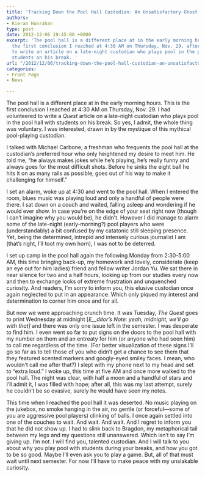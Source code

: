 ```yaml
---
title: 'Tracking Down the Pool Hall Custodian: An Unsatisfactory Ghost Hunt'
authors:
- Kieran Hanrahan
type: post
date: 2012-12-06 19:45:00 +0000
excerpt: 'The pool hall is a different place at in the early morning hours. This is
  the first conclusion I reached at 4:30 AM on Thursday, Nov. 29, after I''d volunteered
  to write an article on a late-night custodian who plays pool in the pool hall with
  students on his break. '
url: "/2012/12/06/tracking-down-the-pool-hall-custodian-an-unsatisfactory-ghost-hunt/"
categories:
- Front Page
- News

---
```

The pool hall is a different place at in the early morning hours. This is the first conclusion I reached at 4:30 AM on Thursday, Nov. 29. I had volunteered to write a _Quest_ article on a late-night custodian who plays pool in the pool hall with students on his break. So yes, I admit, the whole thing was voluntary. I was interested, drawn in by the mystique of this mythical pool-playing custodian.

I talked with Michael Carbone, a freshman who frequents the pool hall at the custodian’s preferred hour who only heightened my desire to meet him. He told me, “he always makes jokes while he’s playing, he’s really funny and always goes for the most difficult shots. Before he sinks the eight ball he hits it on as many rails as possible, goes out of his way to make it challenging for himself.”

I set an alarm, woke up at 4:30 and went to the pool hall. When I entered the room, blues music was playing loud and only a handful of people were there. I sat down on a couch and waited, falling asleep and wondering if he would ever show. In case you’re on the edge of your seat right now (though I can’t imagine why you would be), he didn’t. However I did manage to alarm some of the late-night (early-morning?) pool players who were (understandably) a bit confused by my catatonic still sleeping presence. Yet, being the determined, intrepid and intensely curious journalist I am (that’s right, I’ll toot my own horn), I was not to be deterred.

I set up camp in the pool hall again the following Monday from 2:30-5:00 AM, this time bringing back-up, my homework and lovely, considerate (keep an eye out for him ladies) friend and fellow writer Jordan Yu. We sat there in near silence for two and a half hours, looking up from our studies every now and then to exchange looks of extreme frustration and unquenched curiosity. And readers, I’m sorry to inform you, this elusive custodian once again neglected to put in an appearance. Which only piqued my interest and determination to corner him once and for all.

But now we were approaching crunch time. It was Tuesday, _The Quest_ goes to print Wednesday at midnight [_E__ditor&#8217;s Note: yeah, midnight, we&#8217;ll go with that]_ and there was only one issue left in the semester. I was desperate to find him. I even went so far to put signs on the doors to the pool hall with my number on them and an entreaty for him (or anyone who had seen him) to call me regardless of the time. (For better visualization of these signs I’ll go so far as to tell those of you who didn’t get a chance to see them that they featured scented markers and googly-eyed smiley faces. I mean, who wouldn’t call me after that?) I slept with my phone next to my head and set to “extra loud.” I woke up, this time at five AM and once more walked to the pool hall. The night was clear, with half a moon and a handful of stars and I’ll admit it, I was filled with hope; after all, this was my last attempt, surely he couldn’t be so evasive, surely he would have seen my notes.

This time when I reached the pool hall it was deserted. No music playing on the jukebox, no smoke hanging in the air, no gentle (or forceful—some of you are aggressive pool players) clinking of balls. I once again settled into one of the couches to wait. And wait. And wait. And I regret to inform you that he did not show up. I had to slink back to Bragdon, my metaphorical tail between my legs and my questions still unanswered. Which isn’t to say I’m giving up. I’m not. I will find you, talented custodian. And I will talk to you about why you play pool with students during your breaks, and how you got to be so good. Maybe I’ll even ask you to play a game. But, all of that must wait until next semester. For now I’ll have to make peace with my unslakable curiosity.